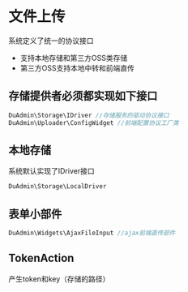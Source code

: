 # 文件上传

系统定义了统一的协议接口

- 支持本地存储和第三方OSS类存储
- 第三方OSS支持本地中转和前端直传

## 存储提供者必须都实现如下接口

```php
DuAdmin\Storage\IDriver //存储服务的驱动协议接口
DuAdmin\Uploader\ConfigWidget //前端配置协议工厂类
```
## 本地存储
系统默认实现了IDriver接口

```php
DuAdmin\Storage\LocalDriver
```

## 表单小部件

```php
DuAdmin\Widgets\AjaxFileInput //ajax前端直传部件
```

## TokenAction
产生token和key（存储的路径）